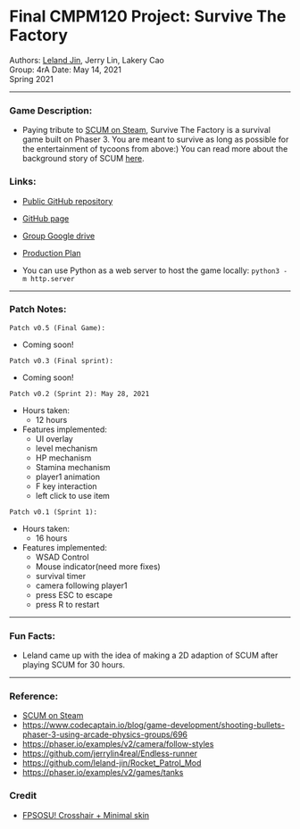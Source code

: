# Final CMPM120 Project: Survive The Factory
Authors: [Leland Jin](mailto:nli32@ucsc.edu), Jerry Lin, Lakery Cao \
Group: 4rA
Date: May 14, 2021 \
Spring 2021  

---
### Game Description:
- Paying tribute to [SCUM on Steam](https://store.steampowered.com/app/513710), Survive The Factory is a survival game built on Phaser 3. You are meant to survive as long as possible for the entertainment of tycoons from above:)
You can read more about the background story of SCUM [here](https://scum-game.fandom.com/wiki/Scum).

### Links:
- [Public GitHub repository](https://github.com/jerrylin4real/scum-2D)

- [GitHub page](https://jerrylin4real.github.io/scum-2D/)

- [Group Google drive](https://drive.google.com/drive/folders/1LB6Vdx5lpXOuZgMV4hXCGnVQgUnjNuvu?usp=sharing)

- [Production Plan](https://docs.google.com/spreadsheets/d/1IPQ5VGNMIJ-X7-zjF-Um_xaEgY5ljL-dkttPFAnFF-o/edit?usp=sharing)


- You can use Python as a web server to host the game locally: `python3 -m http.server`
  
---
### Patch Notes:

`Patch v0.5 (Final Game):`
- Coming soon!

`Patch v0.3 (Final sprint):`
- Coming soon!

`Patch v0.2 (Sprint 2): May 28, 2021`
- Hours taken: 
  - 12 hours
- Features implemented:
  - UI overlay
  - level mechanism
  - HP mechanism 
  - Stamina mechanism
  - player1 animation
  - F key interaction 
  - left click to use item 

`Patch v0.1 (Sprint 1):`
- Hours taken: 
  - 16 hours
- Features implemented:
  - WSAD Control
  - Mouse indicator(need more fixes)
  - survival timer
  - camera following player1
  - press ESC to escape 
  - press R to restart

---

### Fun Facts:
- Leland came up with the idea of making a 2D adaption of SCUM after playing SCUM for 30 hours. 
  
---
### Reference:
- [SCUM on Steam](https://store.steampowered.com/app/513710)
- https://www.codecaptain.io/blog/game-development/shooting-bullets-phaser-3-using-arcade-physics-groups/696
- https://phaser.io/examples/v2/camera/follow-styles
- https://github.com/jerrylin4real/Endless-runner
- https://github.com/leland-jin/Rocket_Patrol_Mod
- https://phaser.io/examples/v2/games/tanks
 
### Credit  
- [FPSOSU! Crosshair + Minimal skin](https://steamcommunity.com/sharedfiles/filedetails/?id=1789952373)

